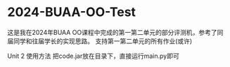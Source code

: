 # 2024-BUAA-OO-Test
这是我在2024年BUAA OO课程中完成的第一第二单元的部分评测机，参考了同届同学和往届学长的实现思路。
支持第一第二单元的所有作业(或许)

Unit 2 使用方法
把code.jar放在目录下，直接运行main.py即可
